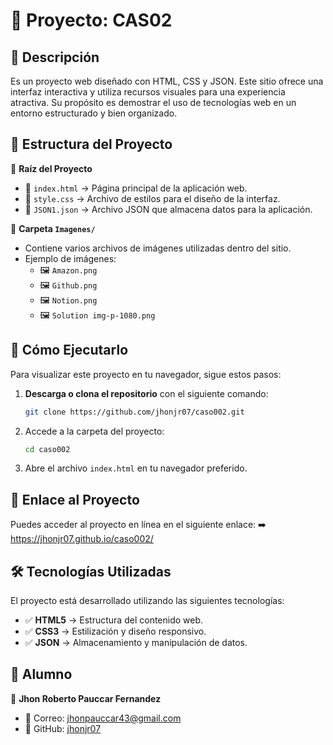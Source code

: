 # 📌 Proyecto: CAS02

## 🌟 Descripción
Es un proyecto web diseñado con HTML, CSS y JSON. Este sitio ofrece una interfaz interactiva y utiliza recursos visuales para una experiencia atractiva. Su propósito es demostrar el uso de tecnologías web en un entorno estructurado y bien organizado.

## 📂 Estructura del Proyecto
📁 **Raíz del Proyecto**
- 📄 `index.html` → Página principal de la aplicación web.
- 🎨 `style.css` → Archivo de estilos para el diseño de la interfaz.
- 📜 `JSON1.json` → Archivo JSON que almacena datos para la aplicación.

📁 **Carpeta `Imagenes/`**
- Contiene varios archivos de imágenes utilizadas dentro del sitio.
- Ejemplo de imágenes:
  - 🖼️ `Amazon.png`
  - 🖼️ `Github.png`
  - 🖼️ `Notion.png`
  - 🖼️ `Solution img-p-1080.png`

## 🚀 Cómo Ejecutarlo
Para visualizar este proyecto en tu navegador, sigue estos pasos:
1. **Descarga o clona el repositorio** con el siguiente comando:
   ```sh
   git clone https://github.com/jhonjr07/caso002.git
   ```
2. Accede a la carpeta del proyecto:
   ```sh
   cd caso002
   ```
3. Abre el archivo `index.html` en tu navegador preferido.

## 🔗 Enlace al Proyecto
Puedes acceder al proyecto en línea en el siguiente enlace:
➡️ https://jhonjr07.github.io/caso002/

## 🛠️ Tecnologías Utilizadas
El proyecto está desarrollado utilizando las siguientes tecnologías:
- ✅ **HTML5** → Estructura del contenido web.
- ✅ **CSS3** → Estilización y diseño responsivo.
- ✅ **JSON** → Almacenamiento y manipulación de datos.

## 👤 Alumno
📌 **Jhon Roberto Pauccar Fernandez**
- 📧 Correo: [jhonpauccar43@gmail.com](mailto:jhonpauccar43@gmail.com)
- 🔗 GitHub: [jhonjr07](https://github.com/jhonjr07)


